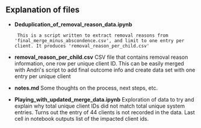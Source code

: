 ## Explanation of files
- __Deduplication_of_removal_reason_data.ipynb__
	
	   This is a script written to extract removal reasons from 'final_merge_minus_abscondence.csv', and limit to one entry per client. It produces 'removal_reason_per_child.csv'

- __removal_reason_per_child.csv__
	   CSV file that contains removal reason information, one row per unique client ID. This can be easily merged with Andri's script to add final outcome info and create data set with one entry per unique client

- __notes.md__
	   Some thoughts on the process, next steps, etc.

- __Playing_with_updated_merge_data.ipynb__
	   Exploration of data to try and explain why total unique client IDs did not match total unique system entries.  Turns out the entry of 44 clients is not recorded in the data.  Last cell in notebook outputs list of the impacted client ids.